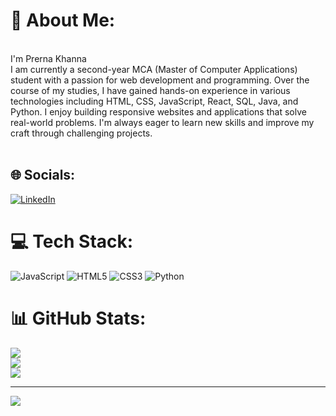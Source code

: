 # 💫 About Me:
<br>I'm Prerna Khanna <br> I am currently a second-year MCA (Master of Computer Applications) student with a passion for web development and programming. Over the course of my studies, I have gained hands-on experience in various technologies including HTML, CSS, JavaScript, React, SQL, Java, and Python. I enjoy building responsive websites and applications that solve real-world problems. I'm always eager to learn new skills and improve my craft through challenging projects.<br><br>


## 🌐 Socials:
[![LinkedIn](https://img.shields.io/badge/LinkedIn-%230077B5.svg?logo=linkedin&logoColor=white)](https://linkedin.com/in/https://www.linkedin.com/in/codergirlprerna/) 

# 💻 Tech Stack:
![JavaScript](https://img.shields.io/badge/javascript-%23323330.svg?style=for-the-badge&logo=javascript&logoColor=%23F7DF1E) ![HTML5](https://img.shields.io/badge/html5-%23E34F26.svg?style=for-the-badge&logo=html5&logoColor=white) ![CSS3](https://img.shields.io/badge/css3-%231572B6.svg?style=for-the-badge&logo=css3&logoColor=white) ![Python](https://img.shields.io/badge/python-3670A0?style=for-the-badge&logo=python&logoColor=ffdd54)
# 📊 GitHub Stats:
![](https://github-readme-stats.vercel.app/api?username=codergirlprerna&theme=dark&hide_border=false&include_all_commits=false&count_private=false)<br/>
![](https://github-readme-streak-stats.herokuapp.com/?user=codergirlprerna&theme=dark&hide_border=false)<br/>
![](https://github-readme-stats.vercel.app/api/top-langs/?username=codergirlprerna&theme=dark&hide_border=false&include_all_commits=false&count_private=false&layout=compact)

---
[![](https://visitcount.itsvg.in/api?id=codergirlprerna&icon=0&color=0)](https://visitcount.itsvg.in)

<!-- Proudly created with GPRM ( https://gprm.itsvg.in ) -->
